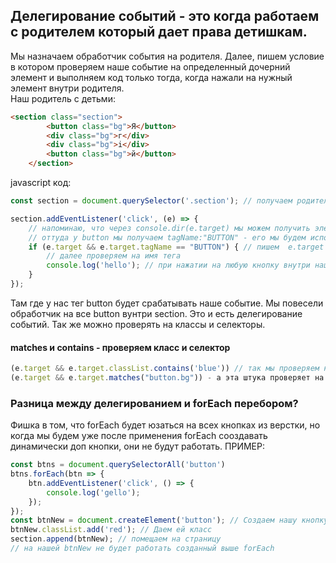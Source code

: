 
## Делегирование событий - это когда работаем с родителем который дает права детишкам.
Мы назначаем обработчик события на родителя. Далее, пишем условие в котором проверяем наше событие на определенный дочерний элемент
и выполняем код только тогда, когда нажали на нужный элемент внутри родителя.<br>
Наш родитель с детьми:
```html
<section class="section">  
        <button class="bg">Я</button>  
        <div class="bg">г</div>
        <div class="bg">i</div>
        <button class="bg">й</button> 
    </section>
```
javascript код:
```javaScript
const section = document.querySelector('.section'); // получаем родителя.

section.addEventListener('click', (e) => {
    // напоминаю, что через console.dir(e.target) мы можем получить элемент в виде объекта и посмотреть всю инфу этого элемента
    // оттуда у button мы получаем tagName:"BUTTON" - его мы будем использовать в нашем условии.
    if (e.target && e.target.tagName == "BUTTON") { // пишем  e.target вначале для того что бы проверить его на существование. Не у всех тегов он есть
        // далее проверяем на имя тега 
        console.log('hello'); // при нажатии на любую кнопку внутри нашей секции мы будем получать hello
    }
});
```
Там где у нас тег button будет срабатывать наше событие. Мы повесели обработчик на все button вунтри section. Это и есть делегирование событий.
Так же можно проверять на классы и селекторы.
#### matches и contains - проверяем класс и селектор
```javaScript
(e.target && e.target.classList.contains('blue')) // так мы проверяем на класс, с contains уже знакомы.
(e.target && e.target.matches("button.bg")) - а эта штука проверяет на совпадение с селектором.
```
### Разница между делегированием и forEach перебором?
Фишка в том, что forEach будет юзаться на всех кнопках из верстки, но когда мы будем уже после применения forEach сооздавать динамически доп кнопки, они не будут работать.
ПРИМЕР:
```javaScript
const btns = document.querySelectorAll('button')
btns.forEach(btn => {
    btn.addEventListener('click', () => {
        console.log('gello');
    });
});
const btnNew = document.createElement('button'); // Создаем нашу кнопку
btnNew.classList.add('red'); // Даем ей класс
section.append(btnNew); // помещаем на страницу
// на нашей btnNew не будет работать созданный выше forEach
```
